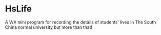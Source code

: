 # HsLife
A WX mini program for recording the details of students' lives in The South China normal university but more than that!
